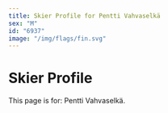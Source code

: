 ```yaml
---
title: Skier Profile for Pentti Vahvaselkä
sex: "M"
id: "6937"
image: "/img/flags/fin.svg" 
---
```


# Skier Profile

This page is for: Pentti Vahvaselkä.
    